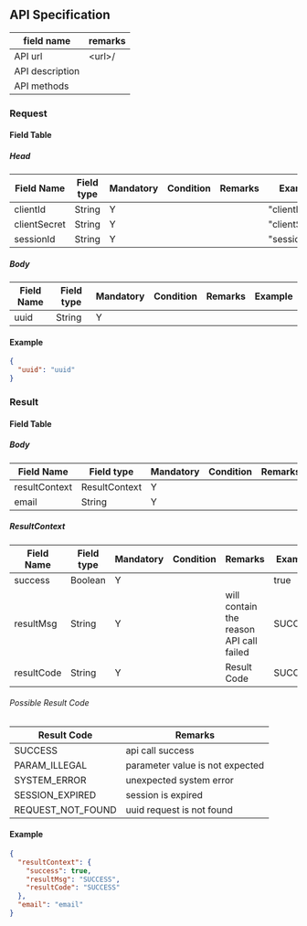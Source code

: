 ## API Specification

| field name      | remarks  |
| --------------- | -------- |
| API url         | \<url\>/ |
| API description |          |
| API methods     |          |

### Request

#### Field Table

##### Head

| Field Name   | Field type | Mandatory | Condition | Remarks | Example        |
| ------------ | ---------- | --------- | --------- | ------- | -------------- |
| clientId     | String     | Y         |           |         | "clientId"     |
| clientSecret | String     | Y         |           |         | "clientSecret" |
| sessionId    | String     | Y         |           |         | "sessionId"    |

##### Body

| Field Name | Field type | Mandatory | Condition | Remarks | Example |
| ---------- | ---------- | --------- | --------- | ------- | ------- |
| uuid       | String     | Y         |           |         |         |

#### Example

```json
{
  "uuid": "uuid"
}
```

### Result

#### Field Table

##### Body

| Field Name    | Field type    | Mandatory | Condition | Remarks | Example |
| ------------- | ------------- | --------- | --------- | ------- | ------- |
| resultContext | ResultContext | Y         |           |         |         |
| email         | String        | Y         |           |         |         |

##### ResultContext

| Field Name | Field type | Mandatory | Condition | Remarks                                 | Example |
| ---------- | ---------- | --------- | --------- | --------------------------------------- | ------- |
| success    | Boolean    | Y         |           |                                         | true    |
| resultMsg  | String     | Y         |           | will contain the reason API call failed | SUCCESS |
| resultCode | String     | Y         |           | Result Code                             | SUCCESS |

###### Possible Result Code

| Result Code       | Remarks                         |
| ----------------- | ------------------------------- |
| SUCCESS           | api call success                |
| PARAM_ILLEGAL     | parameter value is not expected |
| SYSTEM_ERROR      | unexpected system error         |
| SESSION_EXPIRED   | session is expired              |
| REQUEST_NOT_FOUND | uuid request is not found       |

#### Example

```json
{
  "resultContext": {
    "success": true,
    "resultMsg": "SUCCESS",
    "resultCode": "SUCCESS"
  },
  "email": "email"
}
```
